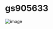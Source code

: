 # gs905633
  
![image](https://user-images.githubusercontent.com/128730258/228016337-0a2df396-9305-47e2-8a0c-417f597b863c.png)
